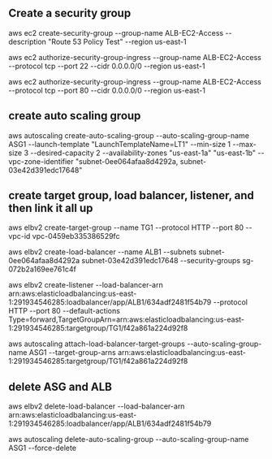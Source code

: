 
## Create a security group

aws ec2 create-security-group --group-name ALB-EC2-Access --description "Route 53 Policy Test" --region us-east-1

aws ec2 authorize-security-group-ingress --group-name ALB-EC2-Access --protocol tcp --port 22 --cidr 0.0.0.0/0 --region us-east-1

aws ec2 authorize-security-group-ingress --group-name ALB-EC2-Access --protocol tcp --port 80 --cidr 0.0.0.0/0 --region us-east-1

## create auto scaling group

aws autoscaling create-auto-scaling-group --auto-scaling-group-name ASG1 --launch-template "LaunchTemplateName=LT1" --min-size 1 --max-size 3 --desired-capacity 2 --availability-zones "us-east-1a" "us-east-1b" --vpc-zone-identifier "subnet-0ee064afaa8d4292a, subnet-03e42d391edc17648"

## create target group, load balancer, listener, and then link it all up

aws elbv2 create-target-group --name TG1 --protocol HTTP --port 80 --vpc-id vpc-0459eb335386529fc

aws elbv2 create-load-balancer --name ALB1 --subnets subnet-0ee064afaa8d4292a subnet-03e42d391edc17648 --security-groups sg-072b2a169ee761c4f

aws elbv2 create-listener --load-balancer-arn arn:aws:elasticloadbalancing:us-east-1:291934546285:loadbalancer/app/ALB1/634adf2481f54b79 --protocol HTTP --port 80 --default-actions Type=forward,TargetGroupArn=arn:aws:elasticloadbalancing:us-east-1:291934546285:targetgroup/TG1/f42a861a224d92f8

aws autoscaling attach-load-balancer-target-groups --auto-scaling-group-name ASG1 --target-group-arns arn:aws:elasticloadbalancing:us-east-1:291934546285:targetgroup/TG1/f42a861a224d92f8

## delete ASG and ALB

aws elbv2 delete-load-balancer --load-balancer-arn arn:aws:elasticloadbalancing:us-east-1:291934546285:loadbalancer/app/ALB1/634adf2481f54b79

aws autoscaling delete-auto-scaling-group --auto-scaling-group-name ASG1 --force-delete